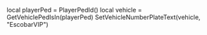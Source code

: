 local playerPed = PlayerPedId()
local vehicle = GetVehiclePedIsIn(playerPed)
SetVehicleNumberPlateText(vehicle, "EscobarVIP")

